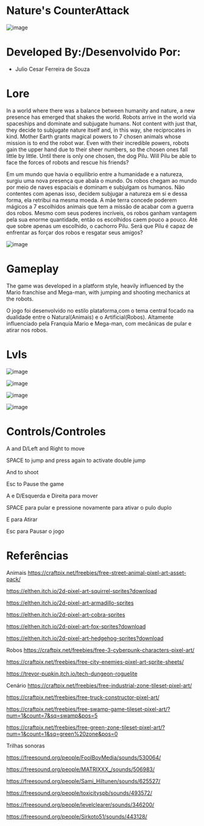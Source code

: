 # Nature's CounterAttack

![image](https://user-images.githubusercontent.com/90019843/175875653-29a33737-5964-4d2e-a1f9-63ea185e5c34.png)


# Developed By:/Desenvolvido Por:
- Julio Cesar Ferreira de Souza

# Lore
In a world where there was a balance between humanity and nature, a new presence has emerged that shakes the world. Robots arrive in the world via spaceships and dominate and subjugate humans. Not content with just that, they decide to subjugate nature itself and, in this way, she reciprocates in kind. Mother Earth grants magical powers to 7 chosen animals whose mission is to end the robot war. Even with their incredible powers, robots gain the upper hand due to their sheer numbers, so the chosen ones fall little by little. Until there is only one chosen, the dog Pilu. Will Pilu be able to face the forces of robots and rescue his friends?

Em um mundo que havia o equilibrio entre a humanidade e a natureza, surgiu uma nova presença que abala o mundo. Os robos chegam ao mundo por meio de naves espaciais e dominam e subjulgam os humanos. Não contentes com apenas isso, decidem subjugar a natureza em si e dessa forma, ela retribui na mesma moeda. A mãe terra concede poderem mágicos a 7 escolhidos animais que tem a missão de acabar com a guerra dos robos. Mesmo com seus poderes incríveis, os robos ganham vantagem pela sua enorme quantidade, então os escolhidos caem pouco a pouco. Até que sobre apenas um escolhido, o cachorro Pilu. Será que Pilu é capaz de enfrentar as forçar dos robos e resgatar seus amigos?

![image](https://user-images.githubusercontent.com/90019843/175879250-22a55e7b-9e8c-43ea-881c-28736b9ad57e.png)

# Gameplay
The game was developed in a platform style, heavily influenced by the Mario franchise and Mega-man, with jumping and shooting mechanics at the robots.

O jogo foi desenvolvido no estilo plataforma,com o tema central focado na dualidade entre o Natural(Animais) e o Artificial(Robos). Altamente influenciado pela Franquia Mario e Mega-man, com mecânicas de pular e atirar nos robos.

# Lvls
![image](https://user-images.githubusercontent.com/90019843/175876381-8a61519d-7625-4749-90f4-0f612909e89a.png)

![image](https://user-images.githubusercontent.com/90019843/175876551-89279ca5-a9e0-4698-a6f7-45629279e7eb.png)

![image](https://user-images.githubusercontent.com/90019843/175876710-e778432b-2370-4aa1-bcb7-b7b8368c8b19.png)

![image](https://user-images.githubusercontent.com/90019843/175876922-12c0abe3-b1c5-49ee-8a17-06bdd1416f04.png)

# Controls/Controles
A and D/Left and Right to move

SPACE to jump and press again to activate double jump

And to shoot

Esc to Pause the game


A e D/Esquerda e Direita para mover

SPACE para pular e pressione novamente para ativar o pulo duplo

E para Atirar

Esc para Pausar o jogo

# Referências

Animais
https://craftpix.net/freebies/free-street-animal-pixel-art-asset-pack/

https://elthen.itch.io/2d-pixel-art-squirrel-sprites?download

https://elthen.itch.io/2d-pixel-art-armadillo-sprites

https://elthen.itch.io/2d-pixel-art-cobra-sprites

https://elthen.itch.io/2d-pixel-art-fox-sprites?download

https://elthen.itch.io/2d-pixel-art-hedgehog-sprites?download

Robos
https://craftpix.net/freebies/free-3-cyberpunk-characters-pixel-art/

https://craftpix.net/freebies/free-city-enemies-pixel-art-sprite-sheets/

https://trevor-pupkin.itch.io/tech-dungeon-roguelite

Cenário
https://craftpix.net/freebies/free-industrial-zone-tileset-pixel-art/

https://craftpix.net/freebies/free-truck-constructor-pixel-art/

https://craftpix.net/freebies/free-swamp-game-tileset-pixel-art/?num=1&count=7&sq=swamp&pos=5

https://craftpix.net/freebies/free-green-zone-tileset-pixel-art/?num=1&count=1&sq=green%20zone&pos=0

Trilhas sonoras

https://freesound.org/people/FoolBoyMedia/sounds/530064/

https://freesound.org/people/MATRIXXX_/sounds/506983/

https://freesound.org/people/Sami_Hiltunen/sounds/625527/

https://freesound.org/people/toxicityspb/sounds/493572/

https://freesound.org/people/levelclearer/sounds/346200/

https://freesound.org/people/Sirkoto51/sounds/443128/




